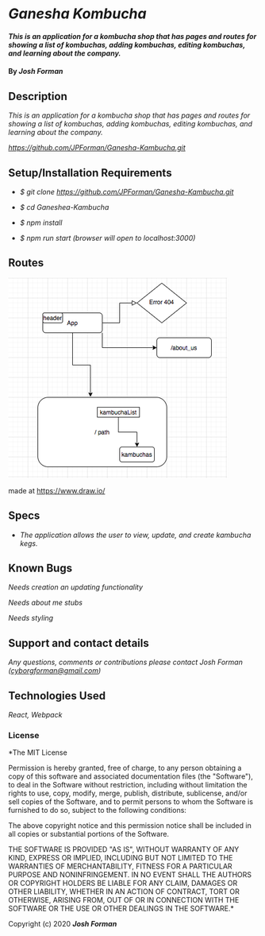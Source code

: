 # _Ganesha Kombucha_

#### _This is an application for a kombucha shop that has pages and routes for showing a list of kombuchas, adding kombuchas, editing kombuchas, and learning about the company._

#### By _**Josh Forman**_

## Description

_This is an application for a kombucha shop that has pages and routes for showing a list of kombuchas, adding kombuchas, editing kombuchas, and learning about the company._

_https://github.com/JPForman/Ganesha-Kambucha.git_

## Setup/Installation Requirements

* _$ git clone https://github.com/JPForman/Ganesha-Kambucha.git_

* _$ cd Ganeshea-Kambucha_

* _$ npm install_

* _$ npm run start (browser will open to localhost:3000)_  

  

## Routes

![routes](./src/components/images/Routes.png)

made at https://www.draw.io/




## Specs

* _The application allows the user to view, update, and create kambucha kegs._

## Known Bugs

_Needs creation an updating functionality_

_Needs about me stubs_

_Needs styling_

## Support and contact details

_Any questions, comments or contributions please contact Josh Forman (cyborgforman@gmail.com)_

## Technologies Used

_React, Webpack_

### License

*The MIT License


Permission is hereby granted, free of charge, to any person obtaining a copy
of this software and associated documentation files (the "Software"), to deal
in the Software without restriction, including without limitation the rights
to use, copy, modify, merge, publish, distribute, sublicense, and/or sell
copies of the Software, and to permit persons to whom the Software is
furnished to do so, subject to the following conditions:

The above copyright notice and this permission notice shall be included in
all copies or substantial portions of the Software.

THE SOFTWARE IS PROVIDED "AS IS", WITHOUT WARRANTY OF ANY KIND, EXPRESS OR
IMPLIED, INCLUDING BUT NOT LIMITED TO THE WARRANTIES OF MERCHANTABILITY,
FITNESS FOR A PARTICULAR PURPOSE AND NONINFRINGEMENT. IN NO EVENT SHALL THE
AUTHORS OR COPYRIGHT HOLDERS BE LIABLE FOR ANY CLAIM, DAMAGES OR OTHER
LIABILITY, WHETHER IN AN ACTION OF CONTRACT, TORT OR OTHERWISE, ARISING FROM,
OUT OF OR IN CONNECTION WITH THE SOFTWARE OR THE USE OR OTHER DEALINGS IN
THE SOFTWARE.*

Copyright (c) 2020 **_Josh Forman_**
